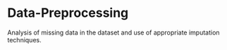 # Data-Preprocessing
Analysis of missing data in the dataset and use of appropriate imputation techniques.
